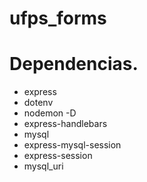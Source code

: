 # ufps_forms


# Dependencias. 
- express
- dotenv
- nodemon -D
- express-handlebars
- mysql
- express-mysql-session
- express-session
- mysql_uri